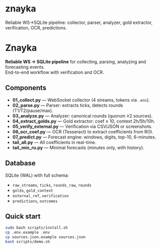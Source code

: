 # znayka
Reliable WS→SQLite pipeline: collector, parser, analyzer, gold extractor, verification, OCR, predictions.
# Znayka

**Reliable WS → SQLite pipeline** for collecting, parsing, analyzing and forecasting events.  
End-to-end workflow with verification and OCR.

## Components
- **01_collect.py** — WebSocket collector (4 streams, tokens via `.env`).
- **02_parse.py** — Parser: extracts ticks, detects rounds (T1/T2/pause/max).
- **03_analyze.py** — Analyzer: canonical rounds (quorum ≥2 sources).
- **04_extract_golds.py** — Gold extractor: coef ≥ 10, context 2h/5h/10h.
- **05_verify_external.py** — Verification via CSV/JSON or screenshots.
- **06_ocr_coef.py** — OCR (Tesseract) to extract coefficients from ROI.
- **07_predict.py** — Forecast engine: windows, digits, top-10, 6-minutes.
- **tail_all.py** — All coefficients in real-time.
- **tail_min_ru.py** — Minimal forecasts (minutes only, with history).

## Database
SQLite (WAL) with full schema:
- `raw_streams`, `ticks`, `rounds_raw`, `rounds`
- `golds`, `gold_context`
- `external_ref`, `verification`
- `predictions`, `outcomes`

## Quick start
```bash
sudo bash scripts/install.sh
cp .env.example .env
cp sources.json.example sources.json
bash scripts/demo.sh
